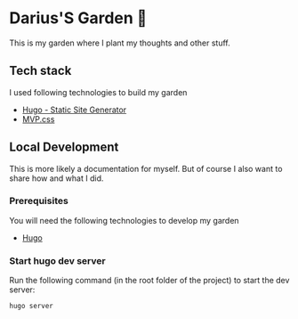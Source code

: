 # Darius'S Garden 🌳

This is my garden where I plant my thoughts and other stuff.

## Tech stack

I used following technologies to build my garden

- [Hugo - Static Site Generator](https://gohugo.io/)
- [MVP.css](https://andybrewer.github.io/mvp/)

## Local Development

This is more likely a documentation for myself. But of course I also want to
share how and what I did.

### Prerequisites

You will need the following technologies to develop my garden

- [Hugo](https://gohugo.io/)

### Start hugo dev server

Run the following command (in the root folder of the project) to start the dev
server:

```shell
hugo server
```
